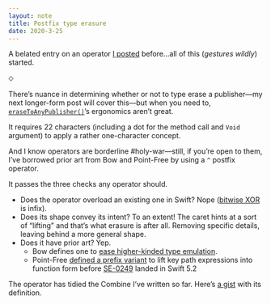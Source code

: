 ```yaml
---
layout: note
title: Postfix type erasure
date: 2020-3-25
---
```


A belated entry on an operator [I posted](https://twitter.com/jasdev/status/1223316966829699072) before…all of this (_gestures wildly_) started.

⬦

There’s nuance in determining whether or not to type erase a publisher—my next longer-form post will cover this—but when you need to, [`eraseToAnyPublisher()`](https://developer.apple.com/documentation/combine/publishers/output/3241611-erasetoanypublisher)’s ergonomics aren’t great.

It requires 22 characters (including a dot for the method call and `Void` argument) to apply a rather one-character concept.

And I know operators are borderline #holy-war—still, if you’re open to them, I’ve borrowed prior art from Bow and Point-Free by using a `^` postfix operator.

It passes the three checks any operator should.

- Does the operator overload an existing one in Swift? Nope ([bitwise XOR](https://docs.swift.org/swift-book/LanguageGuide/AdvancedOperators.html#ID33) is infix).
- Does its shape convey its intent? To an extent! The caret hints at a sort of “lifting” and that’s what erasure is after all. Removing specific details, leaving behind a more general shape.
- Does it have prior art? Yep.
	- Bow defines one to [ease higher-kinded type emulation](https://bow-swift.io/docs/fp-concepts/higher-kinded-types/#casting-and-the--operator).
	- Point-Free [defined a prefix variant](https://github.com/pointfreeco/swift-prelude/blob/c61b49392768a6fa90fe9508774cf90a80061c8b/Sources/Prelude/KeyPath.swift#L25-L31) to lift key path expressions into function form before [SE-0249](https://github.com/apple/swift-evolution/blob/53c2e80bdede03b99aee683fe6399b6e4cf0bf95/proposals/0249-key-path-literal-function-expressions.md) landed in Swift 5.2

The operator has tidied the Combine I’ve written so far. Here’s [a gist](https://gist.github.com/jasdev/0cf0663c4f54446b046f946b1f7af5a9#file-postfix_type_erasure-swift) with its definition.

<script src="https://gist.github.com/jasdev/0cf0663c4f54446b046f946b1f7af5a9.js"></script>
